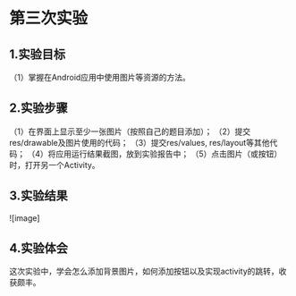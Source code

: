 ﻿# 第三次实验

## 1.实验目标
（1）掌握在Android应用中使用图片等资源的方法。

## 2.实验步骤
（1）在界面上显示至少一张图片（按照自己的题目添加）；
（2）提交res/drawable及图片使用的代码；
（3）提交res/values, res/layout等其他代码；
（4）将应用运行结果截图，放到实验报告中；
（5）点击图片（或按钮）时，打开另一个Activity。

## 3.实验结果
![image]

## 4.实验体会
这次实验中，学会怎么添加背景图片，如何添加按钮以及实现activity的跳转，收获颇丰。